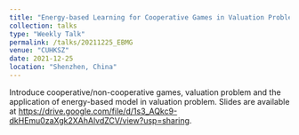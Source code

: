 ```yaml
---
title: "Energy-based Learning for Cooperative Games in Valuation Problems"
collection: talks
type: "Weekly Talk"
permalink: /talks/20211225_EBMG
venue: "CUHKSZ"
date: 2021-12-25
location: "Shenzhen, China"
---
```


Introduce cooperative/non-cooperative games, valuation problem and the application of energy-based model in valuation problem. Slides are available at https://drive.google.com/file/d/1s3_AQkc9-dkHEmu0zaXgk2XAhAlvdZCV/view?usp=sharing.
